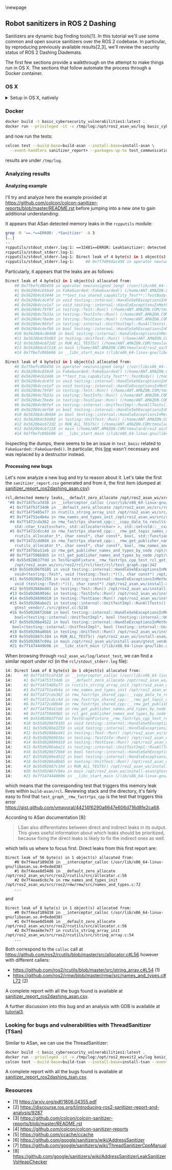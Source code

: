 \newpage

## Robot sanitizers in ROS 2 Dashing

Sanitizers are dynamic bug finding tools[1]. In this tutorial we'll use some common and open source sanitizers over the ROS 2 codebase. In particular, by reproducing previously available results[2,3], we'll review the security status of ROS 2 Dashing Diademata.

The first few sections provide a walkthrough on the attempt to make things run in OS X. The sections that follow automate the process through a Docker container.

### OS X

<details><summary>Setup in OS X, natively</summary>

### Setup
For the setup, I'm working in an OS X 10.14 machine:
```bash
# mixins are configuration files used to compile ROS 2 easily
pip3 install colcon-mixin
colcon mixin add default https://raw.githubusercontent.com/colcon/colcon-mixin-repository/master/index.yaml
colcon mixin update default

# Create workspace
mkdir -p ~/ros2_asan_ws/src
cd ~/ros2_asan_ws

# colcon-santizer-reports for analyzing ROS 2
#   a plugin for colcon test that parses sanitizer issues 
#   from stdout/stderr, deduplicates the issues, and outputs them to a CSV.
git clone https://github.com/colcon/colcon-sanitizer-reports.git
cd colcon-sanitizer-reports
sudo python3 setup.py install

# setup ccache to speed-up dev. process
#  speeds up recompilation by caching the result of previous compilations 
#  and detecting when the same compilation is being done again
#  https://github.com/ccache/ccache
brew install ccache
ccache -M 20G # increase cache size
# # Add the following to your .bashrc or .zshrc file and restart your terminal:
# echo 'export CC=/usr/lib/ccache/gcc' >> ~/.bash_profile
# echo 'export CXX=/usr/lib/ccache/g++' >> ~/.bash_profile
export PATH="/usr/local/opt/ccache/libexec:$PATH" >> ~/.bash_profile

# Fetch ROS 2 Dashing code (at the time of writing, it's the lastest release)
wget https://raw.githubusercontent.com/ros2/ros2/release-latest/ros2.repos
# wget https://raw.githubusercontent.com/ros2/ros2/master/ros2.repos # fetch latest status of the code instead
vcs import src < ros2.repos

# Ignore a bunch of packages that aren't intentended to be tested
touch src/ros2/common_interfaces/actionlib_msgs/COLCON_IGNORE
touch src/ros2/common_interfaces/common_interfaces/COLCON_IGNORE
touch src/ros2/rosidl_typesupport_opensplice/opensplice_cmake_module/COLCON_IGNORE
touch src/ros2/rmw_fastrtps/rmw_fastrtps_dynamic_cpp/COLCON_IGNORE
touch src/ros2/rmw_opensplice/rmw_opensplice_cpp/COLCON_IGNORE
touch src/ros2/ros1_bridge/COLCON_IGNORE
touch src/ros2/rosidl_typesupport_opensplice/rosidl_typesupport_opensplice_c/COLCON_IGNORE
touch src/ros2/rosidl_typesupport_opensplice/rosidl_typesupport_opensplice_cpp/COLCON_IGNORE
touch src/ros2/common_interfaces/shape_msgs/COLCON_IGNORE
touch src/ros2/common_interfaces/stereo_msgs/COLCON_IGNORE
touch src/ros2/common_interfaces/trajectory_msgs/COLCON_IGNORE

```

#### Compile the code with sanitizers enabled (OS X)
##### AddressSanitizer (ASan)
For ASan[6] we compile the ROS 2 Dashing code as follows:
```bash
# Get last version of FastRTPS
cd src/eProsima/Fast-RTPS/
git checkout master
git pull

# Install openssl
brew install openssl

# Env variables to compile from source in OS X
export CMAKE_PREFIX_PATH=$CMAKE_PREFIX_PATH:/usr/local/opt/qt
export PATH=$PATH:/usr/local/opt/qt/bin
export OPENSSL_ROOT_DIR=`brew --prefix openssl`

# Compile code 
colcon build --build-base=build-asan --install-base=install-asan \
    --cmake-args -DOSRF_TESTING_TOOLS_CPP_DISABLE_MEMORY_TOOLS=ON \
                 -DINSTALL_EXAMPLES=OFF -DSECURITY=ON --no-warn-unused-cli \
                 -DCMAKE_BUILD_TYPE=Debug \
    --mixin asan-gcc \
    --packages-up-to test_communication \
    --symlink-install
```

and then launch the tests:
```bash
colcon test --build-base=build-asan --install-base=install-asan \
    --event-handlers sanitizer_report+ --packages-up-to test_communication
```

##### ThreadSanitizer (TSan)
For TSan[7] TODO
```bash
# Build the code with tsan
colcon build --build-base=build-tsan --install-base=install-tsan \
    --cmake-args -DOSRF_TESTING_TOOLS_CPP_DISABLE_MEMORY_TOOLS=ON \
                 -DINSTALL_EXAMPLES=OFF -DSECURITY=ON --no-warn-unused-cli \
                 -DCMAKE_BUILD_TYPE=Debug \
    --mixin tsan \
    --packages-up-to test_communication \
    --symlink-install

# Run the tests
colcon test --build-base=build-tsan --install-base=install-tsan \
    --event-handlers sanitizer_report+ --packages-up-to test_communication
```

#### Known Issues
##### Linking issues in FastRTPS when enabling security
The following happens with the version included in the Dashing Release:
```bash
--- stderr: fastrtps
Undefined symbols for architecture x86_64:
  "_DH_get_2048_256", referenced from:
      generate_dh_key(int, eprosima::fastrtps::rtps::security::SecurityException&) in PKIDH.cpp.o
      generate_dh_peer_key(std::__1::vector<unsigned char, std::__1::allocator<unsigned char> > const&, eprosima::fastrtps::rtps::security::SecurityException&, int) in PKIDH.cpp.o
  "_X509_get0_signature", referenced from:
      get_signature_algorithm(x509_st*, std::__1::basic_string<char, std::__1::char_traits<char>, std::__1::allocator<char> >&, eprosima::fastrtps::rtps::security::SecurityException&) in PKIDH.cpp.o
      get_signature_algorithm(x509_st*, std::__1::basic_string<char, std::__1::char_traits<char>, std::__1::allocator<char> >&, eprosima::fastrtps::rtps::security::SecurityException&) in Permissions.cpp.o
ld: symbol(s) not found for architecture x86_64
clang: error: linker command failed with exit code 1 (use -v to see invocation)
make[2]: *** [src/cpp/libfastrtps.1.8.0.dylib] Error 1
make[1]: *** [src/cpp/CMakeFiles/fastrtps.dir/all] Error 2
make: *** [all] Error 2
---
Failed   <<< fastrtps	[ Exited with code 2 ]
```

Solution: install latest version of Fast-RTPS

##### Results of the test indicate `Interceptors are not working. This may be because AddressSanitizer is loaded too late ... interceptors not installed`

```bash
...
--
log/latest_test/test_communication/stdout.log:21: [test_subscriber-12] ==3301==ERROR: Interceptors are not working. This may be because AddressSanitizer is loaded too late (e.g. via dlopen). Please launch the executable with:
log/latest_test/test_communication/stdout.log-21: [test_subscriber-12] DYLD_INSERT_LIBRARIES=/Applications/Xcode.app/Contents/Developer/Toolchains/XcodeDefault.xctoolchain/usr/lib/clang/10.0.1/lib/darwin/libclang_rt.asan_osx_dynamic.dylib
log/latest_test/test_communication/stdout.log-21: [test_subscriber-12] "interceptors not installed" && 0
log/latest_test/test_communication/stdout.log-21: [ERROR] [test_subscriber-12]: process has died [pid 3301, exit code -6, cmd '/usr/local/opt/python/bin/python3.7 /Users/victor/ros2_asan_ws/src/ros2/system_tests/test_communication/test/subscriber_py.py Defaults /test_time_15_20_17'].
--
log/latest_test/test_communication/stdout.log:21: [test_subscriber-14] ==3303==ERROR: Interceptors are not working. This may be because AddressSanitizer is loaded too late (e.g. via dlopen). Please launch the executable with:
log/latest_test/test_communication/stdout.log-21: [test_subscriber-14] DYLD_INSERT_LIBRARIES=/Applications/Xcode.app/Contents/Developer/Toolchains/XcodeDefault.xctoolchain/usr/lib/clang/10.0.1/lib/darwin/libclang_rt.asan_osx_dynamic.dylib
log/latest_test/test_communication/stdout.log-21: [test_subscriber-14] "interceptors not installed" && 0
log/latest_test/test_communication/stdout.log-21: [ERROR] [test_subscriber-14]: process has died [pid 3303, exit code -6, cmd '/usr/local/opt/python/bin/python3.7 /Users/victor/ros2_asan_ws/src/ros2/system_tests/test_communication/test/subscriber_py.py Empty /test_time_15_20_17'].
--
log/latest_test/test_communication/stdout.log:21: [test_subscriber-16] ==3305==ERROR: Interceptors are not working. This may be because AddressSanitizer is loaded too late (e.g. via dlopen). Please launch the executable with:
log/latest_test/test_communication/stdout.log-21: [test_subscriber-16] DYLD_INSERT_LIBRARIES=/Applications/Xcode.app/Contents/Developer/Toolchains/XcodeDefault.xctoolchain/usr/lib/clang/10.0.1/lib/darwin/libclang_rt.asan_osx_dynamic.dylib
log/latest_test/test_communication/stdout.log-21: [test_subscriber-16] "interceptors not installed" && 0
log/latest_test/test_communication/stdout.log-21: [ERROR] [test_subscriber-16]: process has died [pid 3305, exit code -6, cmd '/usr/local/opt/python/bin/python3.7 /Users/victor/ros2_asan_ws/src/ros2/system_tests/test_communication/test/subscriber_py.py MultiNested /test_time_15_20_18'].
--
```

Complete dump at https://gist.github.com/vmayoral/ffcba20d29fc3546ceffeb112d473dd1. It indicates that it should be run with
```bash
DYLD_INSERT_LIBRARIES=/Applications/Xcode.app/Contents/Developer/Toolchains/XcodeDefault.xctoolchain/usr/lib/clang/10.0.1/lib/darwin/libclang_rt.asan_osx_dynamic.dylib
```
</details>

### Docker
```bash
docker build -t basic_cybersecurity_vulnerabilities1:latest .
docker run --privileged -it -v /tmp/log:/opt/ros2_asan_ws/log basic_cybersecurity_vulnerabilities1:latest /bin/bash
```
and now run the tests:
```bash
colcon test --build-base=build-asan --install-base=install-asan \
  --event-handlers sanitizer_report+ --packages-up-to test_communication
```
results are under `/tmp/log`.

### Analyzing results
#### Analyzing example
I'll try and analyze here the example provided at https://github.com/colcon/colcon-sanitizer-reports/blob/master/README.rst before jumping into a new one to gain additional understanding:

It appears that ASan detected memory leaks in the `rcpputils` module:
```bash
grep -R '==.*==ERROR: .*Sanitizer' -A 3
[..]
--
rcpputils/stdout_stderr.log:1: ==32481==ERROR: LeakSanitizer: detected memory leaks
rcpputils/stdout_stderr.log-1:
rcpputils/stdout_stderr.log-1: Direct leak of 4 byte(s) in 1 object(s) allocated from:
rcpputils/stdout_stderr.log-1:     #0 0x7f7d99dac458 in operator new(unsigned long) (/usr/lib/x86_64-linux-gnu/libasan.so.4+0xe0458)
```

Particularly, it appears that the leaks are as follows:
```bash
Direct leak of 4 byte(s) in 1 object(s) allocated from:
    #0 0x7fbefcd0b458 in operator new(unsigned long) (/usr/lib/x86_64-linux-gnu/libasan.so.4+0xe0458)
    #1 0x5620b4c650a9 in FakeGuarded::FakeGuarded() (/home/ANT.AMAZON.COM/tmoulard/ros2_ws/build-asan/rcpputils/test_basic+0x190a9)
    #2 0x5620b4c63444 in **test_tsa_shared_capability_Test**::TestBody() (/home/ANT.AMAZON.COM/tmoulard/ros2_ws/build-asan/rcpputils/test_basic+0x17444)
    #3 0x5620b4cdc4fd in void testing::internal::HandleSehExceptionsInMethodIfSupported<testing::Test, void>(testing::Test*, void (testing::Test::*)(), char const*) (/home/ANT.AMAZON.COM/tmoulard/ros2_ws/build-asan/rcpputils/test_basic+0x904fd)
    #4 0x5620b4cce1e7 in void testing::internal::HandleExceptionsInMethodIfSupported<testing::Test, void>(testing::Test*, void (testing::Test::*)(), char const*) (/home/ANT.AMAZON.COM/tmoulard/ros2_ws/build-asan/rcpputils/test_basic+0x821e7)
    #5 0x5620b4c79f0f in testing::Test::Run() (/home/ANT.AMAZON.COM/tmoulard/ros2_ws/build-asan/rcpputils/test_basic+0x2df0f)
    #6 0x5620b4c7b33a in testing::TestInfo::Run() (/home/ANT.AMAZON.COM/tmoulard/ros2_ws/build-asan/rcpputils/test_basic+0x2f33a)
    #7 0x5620b4c7bede in testing::TestCase::Run() (/home/ANT.AMAZON.COM/tmoulard/ros2_ws/build-asan/rcpputils/test_basic+0x2fede)
    #8 0x5620b4c96fef in testing::internal::UnitTestImpl::RunAllTests() (/home/ANT.AMAZON.COM/tmoulard/ros2_ws/build-asan/rcpputils/test_basic+0x4afef)
    #9 0x5620b4cdefb0 in bool testing::internal::HandleSehExceptionsInMethodIfSupported<testing::internal::UnitTestImpl, bool>(testing::internal::UnitTestImpl*, bool (testing::internal::UnitTestImpl::*)(), char const*) (/home/ANT.AMAZON.COM/tmoulard/ros2_ws/build-asan/rcpputils/test_basic+0x92fb0)
    #10 0x5620b4cd04b0 in bool testing::internal::HandleExceptionsInMethodIfSupported<testing::internal::UnitTestImpl, bool>(testing::internal::UnitTestImpl*, bool (testing::internal::UnitTestImpl::*)(), char const*) (/home/ANT.AMAZON.COM/tmoulard/ros2_ws/build-asan/rcpputils/test_basic+0x844b0)
    #11 0x5620b4c93d83 in testing::UnitTest::Run() (/home/ANT.AMAZON.COM/tmoulard/ros2_ws/build-asan/rcpputils/test_basic+0x47d83)
    #12 0x5620b4c672d2 in RUN_ALL_TESTS() (/home/ANT.AMAZON.COM/tmoulard/ros2_ws/build-asan/rcpputils/test_basic+0x1b2d2)
    #13 0x5620b4c67218 in main (/home/ANT.AMAZON.COM/tmoulard/ros2_ws/build-asan/rcpputils/test_basic+0x1b218)
    #14 0x7fbefc09bb96 in __libc_start_main (/lib/x86_64-linux-gnu/libc.so.6+0x21b96)

Direct leak of 4 byte(s) in 1 object(s) allocated from:
    #0 0x7fbefcd0b458 in operator new(unsigned long) (/usr/lib/x86_64-linux-gnu/libasan.so.4+0xe0458)
    #1 0x5620b4c650a9 in FakeGuarded::FakeGuarded() (/home/ANT.AMAZON.COM/tmoulard/ros2_ws/build-asan/rcpputils/test_basic+0x190a9)
    #2 0x5620b4c62d4b in **test_tsa_capability_Test**::TestBody() (/home/ANT.AMAZON.COM/tmoulard/ros2_ws/build-asan/rcpputils/test_basic+0x16d4b)
    #3 0x5620b4cdc4fd in void testing::internal::HandleSehExceptionsInMethodIfSupported<testing::Test, void>(testing::Test*, void (testing::Test::*)(), char const*) (/home/ANT.AMAZON.COM/tmoulard/ros2_ws/build-asan/rcpputils/test_basic+0x904fd)
    #4 0x5620b4cce1e7 in void testing::internal::HandleExceptionsInMethodIfSupported<testing::Test, void>(testing::Test*, void (testing::Test::*)(), char const*) (/home/ANT.AMAZON.COM/tmoulard/ros2_ws/build-asan/rcpputils/test_basic+0x821e7)
    #5 0x5620b4c79f0f in testing::Test::Run() (/home/ANT.AMAZON.COM/tmoulard/ros2_ws/build-asan/rcpputils/test_basic+0x2df0f)
    #6 0x5620b4c7b33a in testing::TestInfo::Run() (/home/ANT.AMAZON.COM/tmoulard/ros2_ws/build-asan/rcpputils/test_basic+0x2f33a)
    #7 0x5620b4c7bede in testing::TestCase::Run() (/home/ANT.AMAZON.COM/tmoulard/ros2_ws/build-asan/rcpputils/test_basic+0x2fede)
    #8 0x5620b4c96fef in testing::internal::UnitTestImpl::RunAllTests() (/home/ANT.AMAZON.COM/tmoulard/ros2_ws/build-asan/rcpputils/test_basic+0x4afef)
    #9 0x5620b4cdefb0 in bool testing::internal::HandleSehExceptionsInMethodIfSupported<testing::internal::UnitTestImpl, bool>(testing::internal::UnitTestImpl*, bool (testing::internal::UnitTestImpl::*)(), char const*) (/home/ANT.AMAZON.COM/tmoulard/ros2_ws/build-asan/rcpputils/test_basic+0x92fb0)
    #10 0x5620b4cd04b0 in bool testing::internal::HandleExceptionsInMethodIfSupported<testing::internal::UnitTestImpl, bool>(testing::internal::UnitTestImpl*, bool (testing::internal::UnitTestImpl::*)(), char const*) (/home/ANT.AMAZON.COM/tmoulard/ros2_ws/build-asan/rcpputils/test_basic+0x844b0)
    #11 0x5620b4c93d83 in testing::UnitTest::Run() (/home/ANT.AMAZON.COM/tmoulard/ros2_ws/build-asan/rcpputils/test_basic+0x47d83)
    #12 0x5620b4c672d2 in RUN_ALL_TESTS() (/home/ANT.AMAZON.COM/tmoulard/ros2_ws/build-asan/rcpputils/test_basic+0x1b2d2)
    #13 0x5620b4c67218 in main (/home/ANT.AMAZON.COM/tmoulard/ros2_ws/build-asan/rcpputils/test_basic+0x1b218)
    #14 0x7fbefc09bb96 in __libc_start_main (/lib/x86_64-linux-gnu/libc.so.6+0x21b96)
```

Inspecting the dumps, there seems to be an issue in `test_basic` related to `FakeGuarded::FakeGuarded()`. In particular, this [line](https://github.com/ros2/rcpputils/pull/9/files#diff-be1f2d1334d30376c4dec7b53eda0f55L247) wasn't necessary and was replaced by a destructor instead.


#### Processing new bugs
Let's now analyze a new bug and try to reason about it. Let's take the first the `sanitizer_report.csv` generated and from it, the first item (dumped at [sanitizer_report_ros2dashing_asan.csv](sanitizer_report_ros2dashing_asan.csv)):

```bash
rcl,detected memory leaks,__default_zero_allocate /opt/ros2_asan_ws/src/ros2/rcutils/src/allocator.c:56,2,
 "#0 0x7f1475ca7d38 in __interceptor_calloc (/usr/lib/x86_64-linux-gnu/libasan.so.4+0xded38)
  #1 0x7f14753f34d6 in __default_zero_allocate /opt/ros2_asan_ws/src/ros2/rcutils/src/allocator.c:56
  #2 0x7f1475405e77 in rcutils_string_array_init /opt/ros2_asan_ws/src/ros2/rcutils/src/string_array.c:54
  #3 0x7f14751e4b4a in rmw_names_and_types_init /opt/ros2_asan_ws/src/ros2/rmw/rmw/src/names_and_types.c:66
  #4 0x7f1472cda362 in rmw_fastrtps_shared_cpp::__copy_data_to_results(std::map<std::__cxx11::basic_string<char,
    std::char_traits<char>, std::allocator<char> >, std::set<std::__cxx11::basic_string<char, std::char_traits<char>, std::allocator<char> >, std::less<std::__cxx11::basic_string<char, std::char_traits<char>, std::allocator<char> > >, std::allocator<std::__cxx11::basic_string<char, std::char_traits<char>, std::allocator<char> > > >, std::less<std::__cxx11::basic_string<char, std::char_traits<char>, std::allocator<char> > >, std::allocator<std::pair<std::__cxx11::basic_string<char, std::char_traits<char>, std::allocator<char> > const, std::set<std::__cxx11::basic_string<char, std::char_traits<char>, std::allocator<char> >, std::less<std::__cxx11::basic_string<char, std::char_traits<char>, std::allocator<char> > >, std::allocator<std::__cxx11::basic_string<char, std::char_traits<char>, std::allocator<char> > > > > > > const&, rcutils_allocator_t*, bool, rmw_names_and_types_t*) /opt/ros2_asan_ws/src/ros2/rmw_fastrtps/rmw_fastrtps_shared_cpp/src/rmw_node_info_and_types.cpp:199
  #5 0x7f1472cdcc4d in rmw_fastrtps_shared_cpp::__rmw_get_topic_names_and_types_by_node(char const*, rmw_node_t const*,
    rcutils_allocator_t*, char const*, char const*, bool, std::function<LockedObject<TopicCache> const& (CustomParticipantInfo&)>&, rmw_names_and_types_t*) /opt/ros2_asan_ws/src/ros2/rmw_fastrtps/rmw_fastrtps_shared_cpp/src/rmw_node_info_and_types.cpp:349
  #6 0x7f1472cdd0d4 in rmw_fastrtps_shared_cpp::__rmw_get_publisher_names_and_types_by_node(char const*, rmw_node_t const*,
    rcutils_allocator_t*, char const*, char const*, bool, rmw_names_and_types_t*) /opt/ros2_asan_ws/src/ros2/rmw_fastrtps/rmw_fastrtps_shared_cpp/src/rmw_node_info_and_types.cpp:385
  #7 0x7f14756a11eb in rmw_get_publisher_names_and_types_by_node /opt/ros2_asan_ws/src/ros2/rmw_fastrtps/rmw_fastrtps_cpp/src/rmw_node_info_and_types.cpp:53
  #8 0x7f14759669b5 in rcl_get_publisher_names_and_types_by_node /opt/ros2_asan_ws/src/ros2/rcl/rcl/src/rcl/graph.c:60
  #9 0x55d928637fdd in TestGraphFixture__rmw_fastrtps_cpp_test_rcl_get_publisher_names_and_types_by_node_Test::TestBody() 
    /opt/ros2_asan_ws/src/ros2/rcl/rcl/test/rcl/test_graph.cpp:342
  #10 0x55d9286f0105 in void testing::internal::HandleSehExceptionsInMethodIfSupported<testing::Test, 
    void>(testing::Test*, void (testing::Test::*)(), char const*) /opt/ros2_asan_ws/install-asan/gtest_vendor/src/gtest_vendor/./src/gtest.cc:2447
  #11 0x55d9286e2259 in void testing::internal::HandleExceptionsInMethodIfSupported<testing::Test, void>(testing::Test*, 
    void (testing::Test::*)(), char const*) /opt/ros2_asan_ws/install-asan/gtest_vendor/src/gtest_vendor/./src/gtest.cc:2483
  #12 0x55d92868ed41 in testing::Test::Run() /opt/ros2_asan_ws/install-asan/gtest_vendor/src/gtest_vendor/./src/gtest.cc:2522
  #13 0x55d92869016c in testing::TestInfo::Run() /opt/ros2_asan_ws/install-asan/gtest_vendor/src/gtest_vendor/./src/gtest.cc:2703
  #14 0x55d928690d10 in testing::TestCase::Run() /opt/ros2_asan_ws/install-asan/gtest_vendor/src/gtest_vendor/./src/gtest.cc:2825
  #15 0x55d9286abe21 in testing::internal::UnitTestImpl::RunAllTests() /opt/ros2_asan_ws/install-asan/gtest_vendor/src/
    gtest_vendor/./src/gtest.cc:5216
  #16 0x55d9286f2bb8 in bool testing::internal::HandleSehExceptionsInMethodIfSupported<testing::internal::UnitTestImpl, 
    bool>(testing::internal::UnitTestImpl*, bool (testing::internal::UnitTestImpl::*)(), char const*) /opt/ros2_asan_ws/install-asan/gtest_vendor/src/gtest_vendor/./src/gtest.cc:2447
  #17 0x55d9286e4522 in bool testing::internal::HandleExceptionsInMethodIfSupported<testing::internal::UnitTestImpl,
   bool>(testing::internal::UnitTestImpl*, bool (testing::internal::UnitTestImpl::*)(), char const*) /opt/ros2_asan_ws/install-asan/gtest_vendor/src/gtest_vendor/./src/gtest.cc:2483
  #18 0x55d9286a8bb5 in testing::UnitTest::Run() /opt/ros2_asan_ws/install-asan/gtest_vendor/src/gtest_vendor/./src/gtest.cc:4824
  #19 0x55d92867c104 in RUN_ALL_TESTS() /opt/ros2_asan_ws/install-asan/gtest_vendor/src/gtest_vendor/include/gtest/gtest.h:2370
  #20 0x55d92867c04a in main /opt/ros2_asan_ws/install-asan/gtest_vendor/src/gtest_vendor/src/gtest_main.cc:36
  #21 0x7f1474449b96 in __libc_start_main (/lib/x86_64-linux-gnu/libc.so.6+0x21b96)"
```

When browsing through `ros2_asan_ws/log/latest_test`, we can find a similar report under rcl (in the `rcl/stdout_stderr.log` file):
```bash
14: Direct leak of 8 byte(s) in 1 object(s) allocated from:
14:     #0 0x7f1475ca7d38 in __interceptor_calloc (/usr/lib/x86_64-linux-gnu/libasan.so.4+0xded38)
14:     #1 0x7f14753f34d6 in __default_zero_allocate /opt/ros2_asan_ws/src/ros2/rcutils/src/allocator.c:56
14:     #2 0x7f1475405e77 in rcutils_string_array_init /opt/ros2_asan_ws/src/ros2/rcutils/src/string_array.c:54
14:     #3 0x7f14751e4b4a in rmw_names_and_types_init /opt/ros2_asan_ws/src/ros2/rmw/rmw/src/names_and_types.c:66
14:     #4 0x7f1472cda362 in rmw_fastrtps_shared_cpp::__copy_data_to_results(std::map<std::__cxx11::basic_string<char, std::char_traits<char>, std::allocator<char> >, std::set<std::__cxx11::basic_string<char, std::char_traits<char>, std::allocator<char> >, std::less<std::__cxx11::basic_string<char, std::char_traits<char>, std::allocator<char> > >, std::allocator<std::__cxx11::basic_string<char, std::char_traits<char>, std::allocator<char> > > >, std::less<std::__cxx11::basic_string<char, std::char_traits<char>, std::allocator<char> > >, std::allocator<std::pair<std::__cxx11::basic_string<char, std::char_traits<char>, std::allocator<char> > const, std::set<std::__cxx11::basic_string<char, std::char_traits<char>, std::allocator<char> >, std::less<std::__cxx11::basic_string<char, std::char_traits<char>, std::allocator<char> > >, std::allocator<std::__cxx11::basic_string<char, std::char_traits<char>, std::allocator<char> > > > > > > const&, rcutils_allocator_t*, bool, rmw_names_and_types_t*) /opt/ros2_asan_ws/src/ros2/rmw_fastrtps/rmw_fastrtps_shared_cpp/src/rmw_node_info_and_types.cpp:199
14:     #5 0x7f1472cdcc4d in rmw_fastrtps_shared_cpp::__rmw_get_topic_names_and_types_by_node(char const*, rmw_node_t const*, rcutils_allocator_t*, char const*, char const*, bool, std::function<LockedObject<TopicCache> const& (CustomParticipantInfo&)>&, rmw_names_and_types_t*) /opt/ros2_asan_ws/src/ros2/rmw_fastrtps/rmw_fastrtps_shared_cpp/src/rmw_node_info_and_types.cpp:349
14:     #6 0x7f1472cdd0d4 in rmw_fastrtps_shared_cpp::__rmw_get_publisher_names_and_types_by_node(char const*, rmw_node_t const*, rcutils_allocator_t*, char const*, char const*, bool, rmw_names_and_types_t*) /opt/ros2_asan_ws/src/ros2/rmw_fastrtps/rmw_fastrtps_shared_cpp/src/rmw_node_info_and_types.cpp:385
14:     #7 0x7f14756a11eb in rmw_get_publisher_names_and_types_by_node /opt/ros2_asan_ws/src/ros2/rmw_fastrtps/rmw_fastrtps_cpp/src/rmw_node_info_and_types.cpp:53
14:     #8 0x7f14759669b5 in rcl_get_publisher_names_and_types_by_node /opt/ros2_asan_ws/src/ros2/rcl/rcl/src/rcl/graph.c:60
14:     #9 0x55d928637fdd in TestGraphFixture__rmw_fastrtps_cpp_test_rcl_get_publisher_names_and_types_by_node_Test::TestBody() /opt/ros2_asan_ws/src/ros2/rcl/rcl/test/rcl/test_graph.cpp:342
14:     #10 0x55d9286f0105 in void testing::internal::HandleSehExceptionsInMethodIfSupported<testing::Test, void>(testing::Test*, void (testing::Test::*)(), char const*) /opt/ros2_asan_ws/install-asan/gtest_vendor/src/gtest_vendor/./src/gtest.cc:2447
14:     #11 0x55d9286e2259 in void testing::internal::HandleExceptionsInMethodIfSupported<testing::Test, void>(testing::Test*, void (testing::Test::*)(), char const*) /opt/ros2_asan_ws/install-asan/gtest_vendor/src/gtest_vendor/./src/gtest.cc:2483
14:     #12 0x55d92868ed41 in testing::Test::Run() /opt/ros2_asan_ws/install-asan/gtest_vendor/src/gtest_vendor/./src/gtest.cc:2522
14:     #13 0x55d92869016c in testing::TestInfo::Run() /opt/ros2_asan_ws/install-asan/gtest_vendor/src/gtest_vendor/./src/gtest.cc:2703
14:     #14 0x55d928690d10 in testing::TestCase::Run() /opt/ros2_asan_ws/install-asan/gtest_vendor/src/gtest_vendor/./src/gtest.cc:2825
14:     #15 0x55d9286abe21 in testing::internal::UnitTestImpl::RunAllTests() /opt/ros2_asan_ws/install-asan/gtest_vendor/src/gtest_vendor/./src/gtest.cc:5216
14:     #16 0x55d9286f2bb8 in bool testing::internal::HandleSehExceptionsInMethodIfSupported<testing::internal::UnitTestImpl, bool>(testing::internal::UnitTestImpl*, bool (testing::internal::UnitTestImpl::*)(), char const*) /opt/ros2_asan_ws/install-asan/gtest_vendor/src/gtest_vendor/./src/gtest.cc:2447
14:     #17 0x55d9286e4522 in bool testing::internal::HandleExceptionsInMethodIfSupported<testing::internal::UnitTestImpl, bool>(testing::internal::UnitTestImpl*, bool (testing::internal::UnitTestImpl::*)(), char const*) /opt/ros2_asan_ws/install-asan/gtest_vendor/src/gtest_vendor/./src/gtest.cc:2483
14:     #18 0x55d9286a8bb5 in testing::UnitTest::Run() /opt/ros2_asan_ws/install-asan/gtest_vendor/src/gtest_vendor/./src/gtest.cc:4824
14:     #19 0x55d92867c104 in RUN_ALL_TESTS() /opt/ros2_asan_ws/install-asan/gtest_vendor/src/gtest_vendor/include/gtest/gtest.h:2370
14:     #20 0x55d92867c04a in main /opt/ros2_asan_ws/install-asan/gtest_vendor/src/gtest_vendor/src/gtest_main.cc:36
14:     #21 0x7f1474449b96 in __libc_start_main (/lib/x86_64-linux-gnu/libc.so.6+0x21b96)
```

which means that the corresponding test that triggers this memory leak lives within `build-asan/rcl`. Reviewing stack and the directory, it's fairly easy to find that `test_graph__rmw_fastrtps_cpp` is the test that triggers this error https://gist.github.com/vmayoral/44214f6290a6647e606d716d8fe2ca68.

According to ASan documentation [8]:

> LSan also differentiates between direct and indirect leaks in its output. This gives useful information about which leaks should be prioritized, because fixing the direct leaks is likely to fix the indirect ones as well.

which tells us where to focus first. Direct leaks from this first report are:
```
Direct leak of 56 byte(s) in 1 object(s) allocated from:
    #0 0x7f4eaf189d38 in __interceptor_calloc (/usr/lib/x86_64-linux-gnu/libasan.so.4+0xded38)
    #1 0x7f4eae8d54d6 in __default_zero_allocate /opt/ros2_asan_ws/src/ros2/rcutils/src/allocator.c:56
    #2 0x7f4eae6c6c7e in rmw_names_and_types_init /opt/ros2_asan_ws/src/ros2/rmw/rmw/src/names_and_types.c:72
    ...
```
and
```
Direct leak of 8 byte(s) in 1 object(s) allocated from:
    #0 0x7f4eaf189d38 in __interceptor_calloc (/usr/lib/x86_64-linux-gnu/libasan.so.4+0xded38)
    #1 0x7f4eae8d54d6 in __default_zero_allocate /opt/ros2_asan_ws/src/ros2/rcutils/src/allocator.c:56
    #2 0x7f4eae8e7e77 in rcutils_string_array_init /opt/ros2_asan_ws/src/ros2/rcutils/src/string_array.c:54
    ...
```
Both correspond to the `calloc` call at https://github.com/ros2/rcutils/blob/master/src/allocator.c#L56 however with different callers:
- https://github.com/ros2/rcutils/blob/master/src/string_array.c#L54 (1)
- https://github.com/ros2/rmw/blob/master/rmw/src/names_and_types.c#L72 (2)

A complete report with all the bugs found is available at [sanitizer_report_ros2dashing_asan.csv](sanitizer_report_ros2dashing_asan.csv).

A further discussion into this bug and an analysis with GDB is available at [tutorial3](../tutorial3).

### Looking for bugs and vulnerabilities with ThreadSanitizer (TSan)

Similar to ASan, we can use the ThreadSanitizer:

```bash
docker build -t basic_cybersecurity_vulnerabilities1:latest .
docker run --privileged -it -v /tmp/log:/opt/ros2_moveit2_ws/log basic_cybersecurity_vulnerabilities1:latest /bin/bash
colcon test --build-base=build-tsan --install-base=install-tsan --event-handlers sanitizer_report+ --packages-up-to test_communication
```

A complete report with all the bugs found is available at [sanitizer_report_ros2dashing_tsan.csv](sanitizer_report_ros2dashing_tsan.csv).



### Resources
- [1] https://arxiv.org/pdf/1806.04355.pdf
- [2] https://discourse.ros.org/t/introducing-ros2-sanitizer-report-and-analysis/9287
- [3] https://github.com/colcon/colcon-sanitizer-reports/blob/master/README.rst
- [4] https://github.com/colcon/colcon-sanitizer-reports
- [5] https://github.com/ccache/ccache
- [6] https://github.com/google/sanitizers/wiki/AddressSanitizer
- [7] https://github.com/google/sanitizers/wiki/ThreadSanitizerCppManual
- [8] https://github.com/google/sanitizers/wiki/AddressSanitizerLeakSanitizerVsHeapChecker